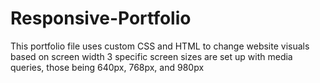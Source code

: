 # Responsive-Portfolio
This portfolio file uses custom CSS and HTML to change website visuals based on screen width
3 specific screen sizes are set up with media queries, those being 640px, 768px, and 980px
